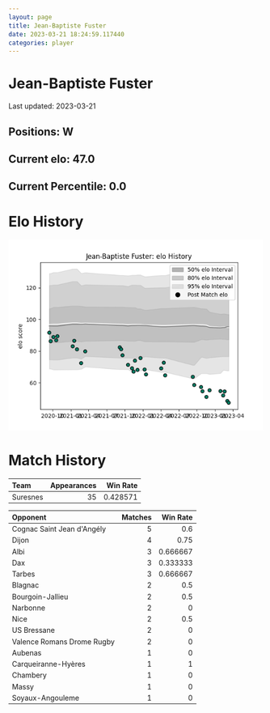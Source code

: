 ```yaml
---  
layout: page  
title: Jean-Baptiste Fuster  
date: 2023-03-21 18:24:59.117440  
categories: player  
---
```

# Jean-Baptiste Fuster


Last updated: 2023-03-21
## Positions: W

## Current elo: 47.0

## Current Percentile: 0.0

# Elo History


![elo history](history_Jean-BaptisteFuster.png)
# Match History


| Team     |   Appearances |   Win Rate |
|:---------|--------------:|-----------:|
| Suresnes |            35 |   0.428571 |

| Opponent                   |   Matches |   Win Rate |
|:---------------------------|----------:|-----------:|
| Cognac Saint Jean d'Angély |         5 |   0.6      |
| Dijon                      |         4 |   0.75     |
| Albi                       |         3 |   0.666667 |
| Dax                        |         3 |   0.333333 |
| Tarbes                     |         3 |   0.666667 |
| Blagnac                    |         2 |   0.5      |
| Bourgoin-Jallieu           |         2 |   0.5      |
| Narbonne                   |         2 |   0        |
| Nice                       |         2 |   0.5      |
| US Bressane                |         2 |   0        |
| Valence Romans Drome Rugby |         2 |   0        |
| Aubenas                    |         1 |   0        |
| Carqueiranne-Hyères        |         1 |   1        |
| Chambery                   |         1 |   0        |
| Massy                      |         1 |   0        |
| Soyaux-Angouleme           |         1 |   0        |